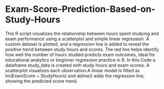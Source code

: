 # Exam-Score-Prediction-Based-on-Study-Hours
This R script visualizes the relationship between hours spent studying and exam performance using a scatterplot and simple linear regression. A custom dataset is plotted, and a regression line is added to reveal the positive trend between study hours and scores. The red line helps identify how well the number of hours studied predicts exam outcomes, ideal for educational analytics or beginner regression practice in R.
In this Code a dataframe study_data is created with study hours and exam scores. A scatterplot visualizes each observation.A linear model is fitted as lm(ExamScore ~ StudyHours)
 and abline() adds the regression line, showing the predicted score trend. 
